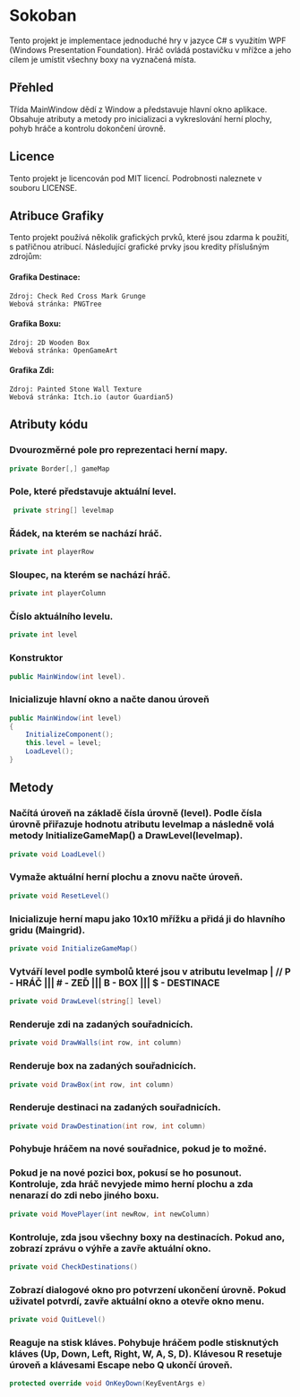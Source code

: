 # Sokoban

Tento projekt je implementace jednoduché hry v jazyce C# s využitím WPF (Windows Presentation Foundation). Hráč ovládá postavičku v mřížce a jeho cílem je umístit všechny boxy na vyznačená místa.

## Přehled
Třída MainWindow dědí z Window a představuje hlavní okno aplikace. Obsahuje atributy a metody pro inicializaci a vykreslování herní plochy, pohyb hráče a kontrolu dokončení úrovně.

## Licence
Tento projekt je licencován pod MIT licencí. Podrobnosti naleznete v souboru LICENSE.

## Atribuce Grafiky
Tento projekt používá několik grafických prvků, které jsou zdarma k použití, s patřičnou atribucí. Následující grafické prvky jsou kredity příslušným zdrojům:

#### Grafika Destinace:    
    Zdroj: Check Red Cross Mark Grunge
    Webová stránka: PNGTree

#### Grafika Boxu:
    Zdroj: 2D Wooden Box
    Webová stránka: OpenGameArt

#### Grafika Zdi:
    Zdroj: Painted Stone Wall Texture
    Webová stránka: Itch.io (autor Guardian5)


## Atributy kódu

### Dvourozměrné pole pro reprezentaci herní mapy.
```cs 
private Border[,] gameMap
```

### Pole, které představuje aktuální level.
```cs
 private string[] levelmap
```
### Řádek, na kterém se nachází hráč.

```cs
private int playerRow
```
 ### Sloupec, na kterém se nachází hráč.
  ```cs
  private int playerColumn
  ```
  ### Číslo aktuálního levelu.

```cs
private int level
```

### Konstruktor
```cs
public MainWindow(int level).
```
### Inicializuje hlavní okno a načte danou úroveň
```cs
public MainWindow(int level)
{
    InitializeComponent();
    this.level = level;
    LoadLevel();
}
```
## Metody

### Načítá úroveň na základě čísla úrovně (level). Podle čísla úrovně přiřazuje hodnotu atributu levelmap a následně volá metody InitializeGameMap() a DrawLevel(levelmap).
```cs
private void LoadLevel()
```
### Vymaže aktuální herní plochu a znovu načte úroveň.
```cs
private void ResetLevel()
```
### Inicializuje herní mapu jako 10x10 mřížku a přidá ji do hlavního gridu (Maingrid).
```cs
private void InitializeGameMap()
```
###  Vytváří level podle symbolů které jsou v atributu levelmap | // P - HRÁČ ||| # - ZEĎ ||| B - BOX ||| $ - DESTINACE 
```cs
private void DrawLevel(string[] level)
```
### Renderuje zdi na zadaných souřadnicích.
```cs
private void DrawWalls(int row, int column)
```
### Renderuje box na zadaných souřadnicích.
```cs
private void DrawBox(int row, int column)
```
### Renderuje destinaci na zadaných souřadnicích.
```cs
private void DrawDestination(int row, int column)
```
### Pohybuje hráčem na nové souřadnice, pokud je to možné. 
### Pokud je na nové pozici box, pokusí se ho posunout. Kontroluje, zda hráč nevyjede mimo herní plochu a zda nenarazí do zdi nebo jiného boxu.
```cs
private void MovePlayer(int newRow, int newColumn)
```
### Kontroluje, zda jsou všechny boxy na destinacích. Pokud ano, zobrazí zprávu o výhře a zavře aktuální okno.
```cs
private void CheckDestinations()
```
### Zobrazí dialogové okno pro potvrzení ukončení úrovně. Pokud uživatel potvrdí, zavře aktuální okno a otevře okno menu.
```cs
private void QuitLevel()
```
### Reaguje na stisk kláves. Pohybuje hráčem podle stisknutých kláves (Up, Down, Left, Right, W, A, S, D). Klávesou R resetuje úroveň a klávesami Escape nebo Q ukončí úroveň.
```cs
protected override void OnKeyDown(KeyEventArgs e)
```
